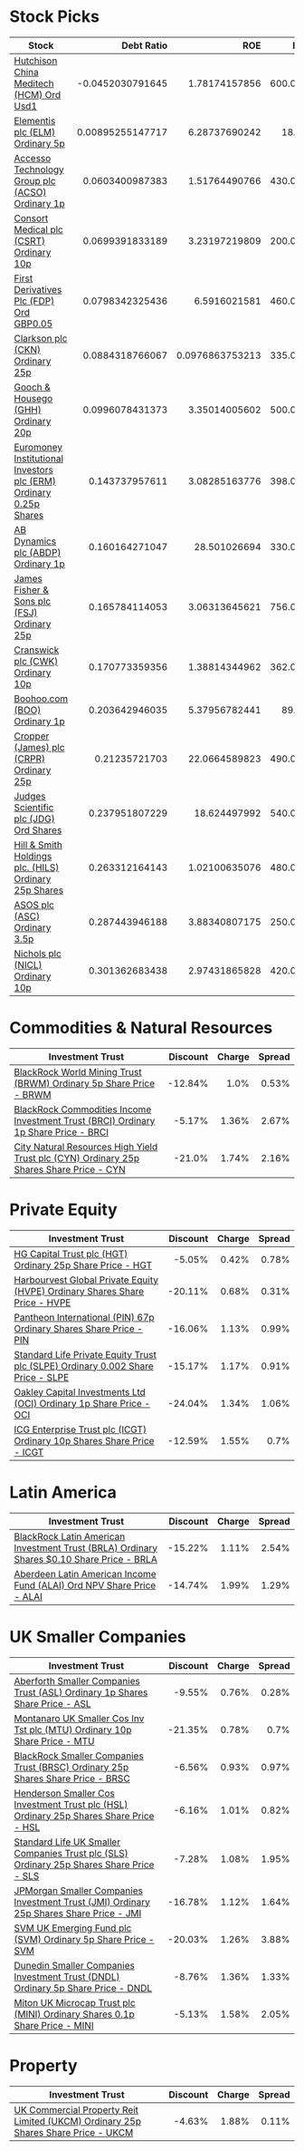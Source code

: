  
# Stock Picks
| Stock | Debt Ratio | ROE | P/E | P/B |
| ----- | ------------:| ---:| ---:| ---:|
[Hutchison China Meditech (HCM) Ord Usd1](http://www.hl.co.uk/shares/shares-search-results/h/hutchison-china-meditech-ord-usd1 "URL")|-0.0452030791645|1.78174157856|600.00p|1205.72|
[Elementis plc (ELM) Ordinary 5p](http://www.hl.co.uk/shares/shares-search-results/e/elementis-plc-ordinary-5p "URL")|0.00895255147717|6.28737690242|18.88|60.8|
[Accesso Technology Group plc (ACSO) Ordinary 1p](http://www.hl.co.uk/shares/shares-search-results/a/accesso-technology-group-plc-ordinary-1p "URL")|0.0603400987383|1.51764490766|430.00p|1.83|
[Consort Medical plc (CSRT) Ordinary 10p](http://www.hl.co.uk/shares/shares-search-results/c/consort-medical-plc-ordinary-10p "URL")|0.0699391833189|3.23197219809|200.00p|17.85|
[First Derivatives Plc (FDP) Ord GBP0.05](http://www.hl.co.uk/shares/shares-search-results/f/first-derivatives-plc-ord-gbp0.05 "URL")|0.0798342325436|6.5916021581|460.00p|35.284|
[Clarkson plc (CKN) Ordinary 25p](http://www.hl.co.uk/shares/shares-search-results/c/clarkson-plc-ordinary-25p "URL")|0.0884318766067|0.0976863753213|335.00p|2.50888888889|
[Gooch & Housego (GHH) Ordinary 20p](http://www.hl.co.uk/shares/shares-search-results/g/gooch-and-housego-ordinary-20p "URL")|0.0996078431373|3.35014005602|500.00p|7.024|
[Euromoney Institutional Investors plc (ERM) Ordinary 0.25p Shares](http://www.hl.co.uk/shares/shares-search-results/e/euromoney-institutional-investor-ord-0.25p "URL")|0.143737957611|3.08285163776|398.00p|10.35|
[AB Dynamics plc (ABDP) Ordinary 1p](http://www.hl.co.uk/shares/shares-search-results/a/ab-dynamics-plc-ordinary-1p "URL")|0.160164271047|28.501026694|330.00p|3.31444444444|
[James Fisher & Sons plc (FSJ) Ordinary 25p](http://www.hl.co.uk/shares/shares-search-results/j/james-fisher-and-sons-plc-ord-25p-shares "URL")|0.165784114053|3.06313645621|756.00p|7.68|
[Cranswick plc (CWK) Ordinary 10p](http://www.hl.co.uk/shares/shares-search-results/c/cranswick-plc-ordinary-10p "URL")|0.170773359356|1.38814344962|362.00p|2.98285714286|
[Boohoo.com (BOO) Ordinary 1p](http://www.hl.co.uk/shares/shares-search-results/b/boohoo.com-ordinary-1p "URL")|0.203642946035|5.37956782441|89.25|2.66917808219|
[Cropper (James) plc (CRPR) Ordinary 25p](http://www.hl.co.uk/shares/shares-search-results/c/cropper-james-plc-ordinary-25p "URL")|0.21235721703|22.0664589823|490.00p|4.371|
[Judges Scientific plc (JDG) Ord Shares](http://www.hl.co.uk/shares/shares-search-results/j/judges-scientific-plc-ord-shares "URL")|0.237951807229|18.624497992|540.00p|9.90666666667|
[Hill & Smith Holdings plc. (HILS) Ordinary 25p Shares](http://www.hl.co.uk/shares/shares-search-results/h/hill-and-smith-holdings-plc.-ord-25p-shares "URL")|0.263312164143|1.02100635076|480.00p|4.51|
[ASOS plc (ASC) Ordinary 3.5p](http://www.hl.co.uk/shares/shares-search-results/a/asos-plc-ordinary-3.5p "URL")|0.287443946188|3.88340807175|250.00p|1.77044247788|
[Nichols plc (NICL) Ordinary 10p](http://www.hl.co.uk/shares/shares-search-results/n/nichols-plc-ordinary-10p "URL")|0.301362683438|2.97431865828|420.00p|2.72875|
# Commodities & Natural Resources
| Investment Trust | Discount | Charge | Spread |
| ---------------- | --------:| ------:| ------:|
|[BlackRock World Mining Trust (BRWM) Ordinary 5p Share Price - BRWM](http://www.hl.co.uk/shares/shares-search-results/0577485 "Link")|-12.84%|1.0%|0.53%|
|[BlackRock Commodities Income Investment Trust (BRCI) Ordinary 1p Share Price - BRCI](http://www.hl.co.uk/shares/shares-search-results/B0N8MF9 "Link")|-5.17%|1.36%|2.67%|
|[City Natural Resources High Yield Trust plc (CYN) Ordinary 25p Shares Share Price - CYN](http://www.hl.co.uk/shares/shares-search-results/0035392 "Link")|-21.0%|1.74%|2.16%|
# Private Equity
| Investment Trust | Discount | Charge | Spread |
| ---------------- | --------:| ------:| ------:|
|[HG Capital Trust plc (HGT) Ordinary 25p Share Price - HGT](http://www.hl.co.uk/shares/shares-search-results/0392105 "Link")|-5.05%|0.42%|0.78%|
|[Harbourvest Global Private Equity (HVPE) Ordinary Shares Share Price - HVPE](http://www.hl.co.uk/shares/shares-search-results/BR30MJ8 "Link")|-20.11%|0.68%|0.31%|
|[Pantheon International (PIN) 67p Ordinary Shares Share Price - PIN](http://www.hl.co.uk/shares/shares-search-results/0414850 "Link")|-16.06%|1.13%|0.99%|
|[Standard Life Private Equity Trust plc (SLPE) Ordinary 0.002 Share Price - SLPE](http://www.hl.co.uk/shares/shares-search-results/3047468 "Link")|-15.17%|1.17%|0.91%|
|[Oakley Capital Investments Ltd (OCI) Ordinary 1p Share Price - OCI](http://www.hl.co.uk/shares/shares-search-results/B23DL39 "Link")|-24.04%|1.34%|1.06%|
|[ICG Enterprise Trust plc (ICGT) Ordinary 10p Shares Share Price - ICGT](http://www.hl.co.uk/shares/shares-search-results/0329200 "Link")|-12.59%|1.55%|0.7%|
# Latin America
| Investment Trust | Discount | Charge | Spread |
| ---------------- | --------:| ------:| ------:|
|[BlackRock Latin American Investment Trust (BRLA) Ordinary Shares $0.10 Share Price - BRLA](http://www.hl.co.uk/shares/shares-search-results/0505840 "Link")|-15.22%|1.11%|2.54%|
|[Aberdeen Latin American Income Fund (ALAI) Ord NPV Share Price - ALAI](http://www.hl.co.uk/shares/shares-search-results/B44ZTP6 "Link")|-14.74%|1.99%|1.29%|
# UK Smaller Companies
| Investment Trust | Discount | Charge | Spread |
| ---------------- | --------:| ------:| ------:|
|[Aberforth Smaller Companies Trust (ASL) Ordinary 1p Shares Share Price - ASL](http://www.hl.co.uk/shares/shares-search-results/0006655 "Link")|-9.55%|0.76%|0.28%|
|[Montanaro UK Smaller Cos Inv Tst plc (MTU) Ordinary 10p Share Price - MTU](http://www.hl.co.uk/shares/shares-search-results/0600756 "Link")|-21.35%|0.78%|0.7%|
|[BlackRock Smaller Companies Trust (BRSC) Ordinary 25p Shares Share Price - BRSC](http://www.hl.co.uk/shares/shares-search-results/0643610 "Link")|-6.56%|0.93%|0.97%|
|[Henderson Smaller Cos Investment Trust plc (HSL) Ordinary 25p Shares Share Price - HSL](http://www.hl.co.uk/shares/shares-search-results/0906506 "Link")|-6.16%|1.01%|0.82%|
|[Standard Life UK Smaller Companies Trust plc (SLS) Ordinary 25p Shares Share Price - SLS](http://www.hl.co.uk/shares/shares-search-results/0295958 "Link")|-7.28%|1.08%|1.95%|
|[JPMorgan Smaller Companies Investment Trust (JMI) Ordinary 25p Shares Share Price - JMI](http://www.hl.co.uk/shares/shares-search-results/0741600 "Link")|-16.78%|1.12%|1.64%|
|[SVM UK Emerging Fund plc (SVM) Ordinary 5p Share Price - SVM](http://www.hl.co.uk/shares/shares-search-results/0068417 "Link")|-20.03%|1.26%|3.88%|
|[Dunedin Smaller Companies Investment Trust (DNDL) Ordinary 5p Share Price - DNDL](http://www.hl.co.uk/shares/shares-search-results/B1GCL25 "Link")|-8.76%|1.36%|1.33%|
|[Miton UK Microcap Trust plc (MINI) Ordinary Shares 0.1p Share Price - MINI](http://www.hl.co.uk/shares/shares-search-results/BWFGQ08 "Link")|-5.13%|1.58%|2.05%|
# Property
| Investment Trust | Discount | Charge | Spread |
| ---------------- | --------:| ------:| ------:|
|[UK Commercial Property Reit Limited (UKCM) Ordinary 25p Shares Share Price - UKCM](http://www.hl.co.uk/shares/shares-search-results/B19Z2J5 "Link")|-4.63%|1.88%|0.11%|
